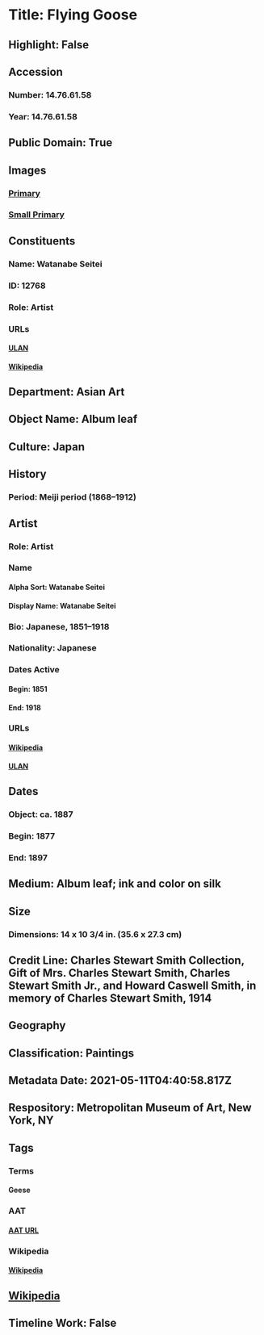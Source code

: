 # Title: Flying Goose
## Highlight: False
## Accession
### Number: 14.76.61.58
### Year: 14.76.61.58
## Public Domain: True
## Images
### [Primary](https://images.metmuseum.org/CRDImages/as/original/DP211846.jpg)
### [Small Primary](https://images.metmuseum.org/CRDImages/as/web-large/DP211846.jpg)
## Constituents
### Name: Watanabe Seitei
### ID: 12768
### Role: Artist
### URLs
#### [ULAN](http://vocab.getty.edu/page/ulan/500123390)
#### [Wikipedia](https://www.wikidata.org/wiki/Q3566605)
## Department: Asian Art
## Object Name: Album leaf
## Culture: Japan
## History
### Period: Meiji period (1868–1912)
## Artist
### Role: Artist
### Name
#### Alpha Sort: Watanabe Seitei
#### Display Name: Watanabe Seitei
### Bio: Japanese, 1851–1918
### Nationality: Japanese
### Dates Active
#### Begin: 1851
#### End: 1918
### URLs
#### [Wikipedia](https://www.wikidata.org/wiki/Q3566605)
#### [ULAN](http://vocab.getty.edu/page/ulan/500123390)
## Dates
### Object: ca. 1887
### Begin: 1877
### End: 1897
## Medium: Album leaf; ink and color on silk
## Size
### Dimensions: 14 x 10 3/4 in. (35.6 x 27.3 cm)
## Credit Line: Charles Stewart Smith Collection, Gift of Mrs. Charles Stewart Smith, Charles Stewart Smith Jr., and Howard Caswell Smith, in memory of Charles Stewart Smith, 1914
## Geography
## Classification: Paintings
## Metadata Date: 2021-05-11T04:40:58.817Z
## Respository: Metropolitan Museum of Art, New York, NY
## Tags
### Terms
#### Geese
### AAT
#### [AAT URL](http://vocab.getty.edu/page/aat/300250063)
### Wikipedia
#### [Wikipedia]()
## [Wikipedia](https://www.wikidata.org/wiki/Q78749639)
## Timeline Work: False